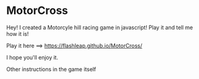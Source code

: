 # MotorCross
Hey! I created a Motorcyle hill racing game in javascript! Play it and tell me how it is! 

Play it here ==> https://flashleap.github.io/MotorCross/

I hope you'll enjoy it.

Other instructions in the game itself
